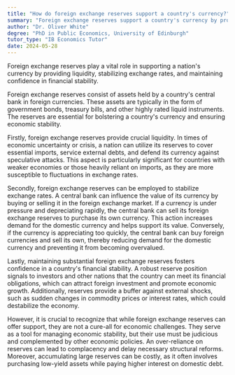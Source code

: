 ```yaml
---
title: "How do foreign exchange reserves support a country's currency?"
summary: "Foreign exchange reserves support a country's currency by providing liquidity, stabilising exchange rates, and maintaining confidence in financial stability."
author: "Dr. Oliver White"
degree: "PhD in Public Economics, University of Edinburgh"
tutor_type: "IB Economics Tutor"
date: 2024-05-28
---
```


Foreign exchange reserves play a vital role in supporting a nation's currency by providing liquidity, stabilizing exchange rates, and maintaining confidence in financial stability.

Foreign exchange reserves consist of assets held by a country's central bank in foreign currencies. These assets are typically in the form of government bonds, treasury bills, and other highly rated liquid instruments. The reserves are essential for bolstering a country's currency and ensuring economic stability.

Firstly, foreign exchange reserves provide crucial liquidity. In times of economic uncertainty or crisis, a nation can utilize its reserves to cover essential imports, service external debts, and defend its currency against speculative attacks. This aspect is particularly significant for countries with weaker economies or those heavily reliant on imports, as they are more susceptible to fluctuations in exchange rates.

Secondly, foreign exchange reserves can be employed to stabilize exchange rates. A central bank can influence the value of its currency by buying or selling it in the foreign exchange market. If a currency is under pressure and depreciating rapidly, the central bank can sell its foreign exchange reserves to purchase its own currency. This action increases demand for the domestic currency and helps support its value. Conversely, if the currency is appreciating too quickly, the central bank can buy foreign currencies and sell its own, thereby reducing demand for the domestic currency and preventing it from becoming overvalued.

Lastly, maintaining substantial foreign exchange reserves fosters confidence in a country's financial stability. A robust reserve position signals to investors and other nations that the country can meet its financial obligations, which can attract foreign investment and promote economic growth. Additionally, reserves provide a buffer against external shocks, such as sudden changes in commodity prices or interest rates, which could destabilize the economy.

However, it is crucial to recognize that while foreign exchange reserves can offer support, they are not a cure-all for economic challenges. They serve as a tool for managing economic stability, but their use must be judicious and complemented by other economic policies. An over-reliance on reserves can lead to complacency and delay necessary structural reforms. Moreover, accumulating large reserves can be costly, as it often involves purchasing low-yield assets while paying higher interest on domestic debt.
    